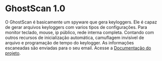 # GhostScan 1.0
O GhostScan é basicamente um spyware que gera keyloggers. Ele é capaz de gerar arquivos keyloggers com varios tipos de configurações. Para monitor teclado, mouse, ip público, rede interna completa. Contando com outros recursos de inicialização automática, camuflagem invisível de arquivo e programação de tempo do keylogger. As informações escaneadas são enviadas para o seu email. Acesse a [Documentação do projeto](https://github.com/FrancisBFTC/GhostScan-Trial-Version/blob/master/Documentation.md#top).
